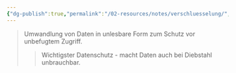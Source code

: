 ```yaml
---
{"dg-publish":true,"permalink":"/02-resources/notes/verschluesselung/","tags":["it-sicherheit/datenschutz"],"noteIcon":"","updated":"2025-09-05T10:12:32.568+02:00"}
---
```


>Umwandlung von Daten in unlesbare Form zum Schutz vor unbefugtem Zugriff.
>>Wichtigster Datenschutz - macht Daten auch bei Diebstahl unbrauchbar.